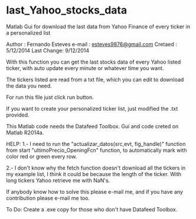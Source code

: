 last_Yahoo_stocks_data
======================

Matlab Gui for download the last data from Yahoo Finance of every ticker in a personalized list

Author     : Fernando Esteves
e-mail     : esteves9876@gmail.com
Cretaed    : 5/12/2014
Last Change: 9/12/2014
 
With this function you can get the last stocks data of every Yahoo listed
ticker, with auto update every minute or whatever time you want. 
 
The tickers listed are read from a txt file, which you can edit to download 
the data you need. 

For run this file just click run button.

If you want to create your personalized ticker list, just modified the .txt provided.

This Matlab code needs the Datafeed Toolbox.
Gui and code creted on Matlab R2014a.



HELP:
1.- I need to run the "actualizar_datos(src,evt, fig_handle)" function from start
"ultimoPrecio_OpeningFcn" function, to automatically mark with color red or green every row.

2.- I don't know why the fetch function doesn't download all the tickers in my example list, I think it could be because the length of the ticker. With long tickers Yahoo retrieve me with NaN's.


If anybody know how to solve this please e-mail me, and if you have any contribution please e-mail me too.



To Do:
Create a .exe copy for those who don't have Datafeed Toolbox.




